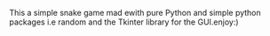 This a simple snake game mad ewith pure Python and simple python packages i.e random and the Tkinter library for the GUI.enjoy:)
